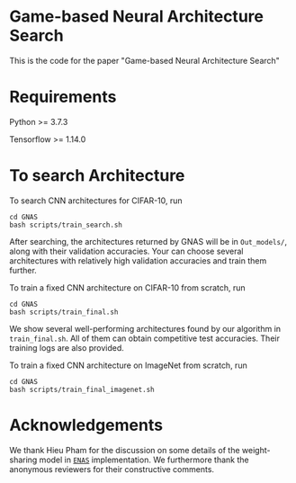 # Game-based Neural Architecture Search

This is the code for the paper "Game-based Neural Architecture Search"

# Requirements

Python >= 3.7.3

Tensorflow >= 1.14.0

# To search Architecture

To search CNN architectures for CIFAR-10, run
```
cd GNAS
bash scripts/train_search.sh
```

After searching, the architectures returned by GNAS will be in ```Out_models/```, along with their validation accuracies. Your can choose several architectures with relatively high validation accuracies and train them further.

To train a fixed CNN architecture on CIFAR-10 from scratch, run
```
cd GNAS
bash scripts/train_final.sh
```
We show several well-performing architectures found by our algorithm in ```train_final.sh```. All of them can obtain competitive test accuracies. Their training logs are also provided.

To train a fixed CNN architecture on ImageNet from scratch, run
```
cd GNAS
bash scripts/train_final_imagenet.sh
```


# Acknowledgements
We thank Hieu Pham for the discussion on some details of the weight-sharing model in [`ENAS`](https://github.com/melodyguan/enas) implementation. 
We furthermore thank the anonymous reviewers for their constructive comments.

